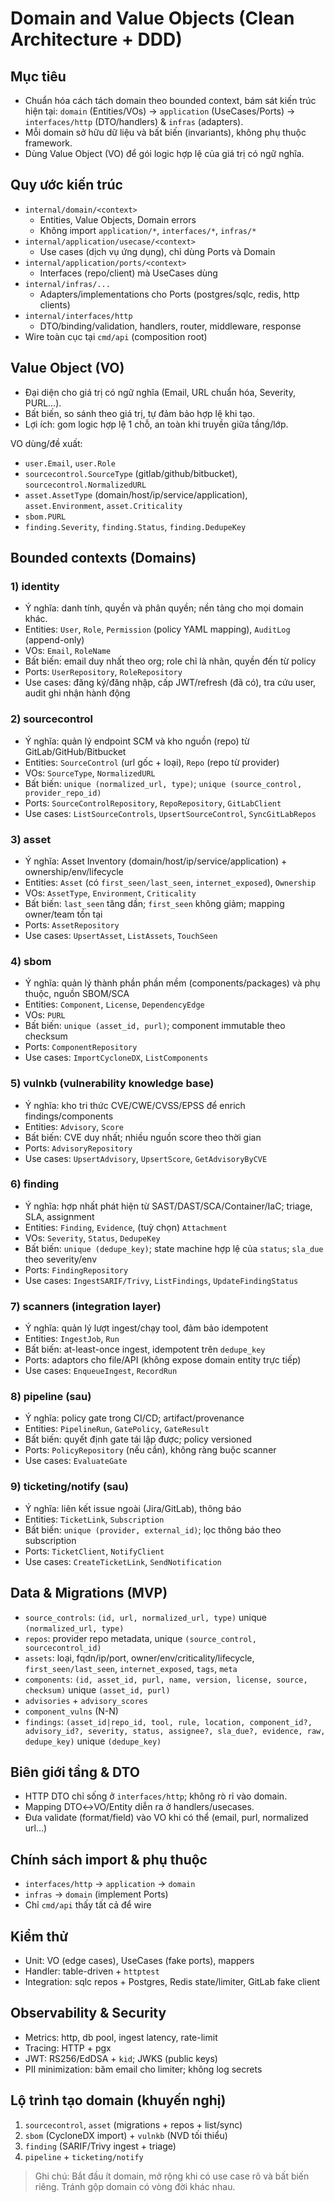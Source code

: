 # Domain and Value Objects (Clean Architecture + DDD)

## Mục tiêu
- Chuẩn hóa cách tách domain theo bounded context, bám sát kiến trúc hiện tại: `domain` (Entities/VOs) → `application` (UseCases/Ports) → `interfaces/http` (DTO/handlers) & `infras` (adapters).
- Mỗi domain sở hữu dữ liệu và bất biến (invariants), không phụ thuộc framework.
- Dùng Value Object (VO) để gói logic hợp lệ của giá trị có ngữ nghĩa.

## Quy ước kiến trúc
- `internal/domain/<context>`
  - Entities, Value Objects, Domain errors
  - Không import `application/*`, `interfaces/*`, `infras/*`
- `internal/application/usecase/<context>`
  - Use cases (dịch vụ ứng dụng), chỉ dùng Ports và Domain
- `internal/application/ports/<context>`
  - Interfaces (repo/client) mà UseCases dùng
- `internal/infras/...`
  - Adapters/implementations cho Ports (postgres/sqlc, redis, http clients)
- `internal/interfaces/http`
  - DTO/binding/validation, handlers, router, middleware, response
- Wire toàn cục tại `cmd/api` (composition root)

## Value Object (VO)
- Đại diện cho giá trị có ngữ nghĩa (Email, URL chuẩn hóa, Severity, PURL…).
- Bất biến, so sánh theo giá trị, tự đảm bảo hợp lệ khi tạo.
- Lợi ích: gom logic hợp lệ 1 chỗ, an toàn khi truyền giữa tầng/lớp.

VO dùng/đề xuất:
- `user.Email`, `user.Role`
- `sourcecontrol.SourceType` (gitlab/github/bitbucket), `sourcecontrol.NormalizedURL`
- `asset.AssetType` (domain/host/ip/service/application), `asset.Environment`, `asset.Criticality`
- `sbom.PURL`
- `finding.Severity`, `finding.Status`, `finding.DedupeKey`

## Bounded contexts (Domains)

### 1) identity
- Ý nghĩa: danh tính, quyền và phân quyền; nền tảng cho mọi domain khác.
- Entities: `User`, `Role`, `Permission` (policy YAML mapping), `AuditLog` (append-only)
- VOs: `Email`, `RoleName`
- Bất biến: email duy nhất theo org; role chỉ là nhãn, quyền đến từ policy
- Ports: `UserRepository`, `RoleRepository`
- Use cases: đăng ký/đăng nhập, cấp JWT/refresh (đã có), tra cứu user, audit ghi nhận hành động

### 2) sourcecontrol
- Ý nghĩa: quản lý endpoint SCM và kho nguồn (repo) từ GitLab/GitHub/Bitbucket
- Entities: `SourceControl` (url gốc + loại), `Repo` (repo từ provider)
- VOs: `SourceType`, `NormalizedURL`
- Bất biến: `unique (normalized_url, type)`; `unique (source_control, provider_repo_id)`
- Ports: `SourceControlRepository`, `RepoRepository`, `GitLabClient`
- Use cases: `ListSourceControls`, `UpsertSourceControl`, `SyncGitLabRepos`

### 3) asset
- Ý nghĩa: Asset Inventory (domain/host/ip/service/application) + ownership/env/lifecycle
- Entities: `Asset` (có `first_seen/last_seen`, `internet_exposed`), `Ownership`
- VOs: `AssetType`, `Environment`, `Criticality`
- Bất biến: `last_seen` tăng dần; `first_seen` không giảm; mapping owner/team tồn tại
- Ports: `AssetRepository`
- Use cases: `UpsertAsset`, `ListAssets`, `TouchSeen`

### 4) sbom
- Ý nghĩa: quản lý thành phần phần mềm (components/packages) và phụ thuộc, nguồn SBOM/SCA
- Entities: `Component`, `License`, `DependencyEdge`
- VOs: `PURL`
- Bất biến: `unique (asset_id, purl)`; component immutable theo checksum
- Ports: `ComponentRepository`
- Use cases: `ImportCycloneDX`, `ListComponents`

### 5) vulnkb (vulnerability knowledge base)
- Ý nghĩa: kho tri thức CVE/CWE/CVSS/EPSS để enrich findings/components
- Entities: `Advisory`, `Score`
- Bất biến: CVE duy nhất; nhiều nguồn score theo thời gian
- Ports: `AdvisoryRepository`
- Use cases: `UpsertAdvisory`, `UpsertScore`, `GetAdvisoryByCVE`

### 6) finding
- Ý nghĩa: hợp nhất phát hiện từ SAST/DAST/SCA/Container/IaC; triage, SLA, assignment
- Entities: `Finding`, `Evidence`, (tuỳ chọn) `Attachment`
- VOs: `Severity`, `Status`, `DedupeKey`
- Bất biến: `unique (dedupe_key)`; state machine hợp lệ của `status`; `sla_due` theo severity/env
- Ports: `FindingRepository`
- Use cases: `IngestSARIF/Trivy`, `ListFindings`, `UpdateFindingStatus`

### 7) scanners (integration layer)
- Ý nghĩa: quản lý lượt ingest/chạy tool, đảm bảo idempotent
- Entities: `IngestJob`, `Run`
- Bất biến: at-least-once ingest, idempotent trên `dedupe_key`
- Ports: adaptors cho file/API (không expose domain entity trực tiếp)
- Use cases: `EnqueueIngest`, `RecordRun`

### 8) pipeline (sau)
- Ý nghĩa: policy gate trong CI/CD; artifact/provenance
- Entities: `PipelineRun`, `GatePolicy`, `GateResult`
- Bất biến: quyết định gate tái lập được; policy versioned
- Ports: `PolicyRepository` (nếu cần), không ràng buộc scanner
- Use cases: `EvaluateGate`

### 9) ticketing/notify (sau)
- Ý nghĩa: liên kết issue ngoài (Jira/GitLab), thông báo
- Entities: `TicketLink`, `Subscription`
- Bất biến: `unique (provider, external_id)`; lọc thông báo theo subscription
- Ports: `TicketClient`, `NotifyClient`
- Use cases: `CreateTicketLink`, `SendNotification`

## Data & Migrations (MVP)
- `source_controls`: `(id, url, normalized_url, type)` unique `(normalized_url, type)`
- `repos`: provider repo metadata, unique `(source_control, sourcecontrol_id)`
- `assets`: loại, fqdn/ip/port, owner/env/criticality/lifecycle, `first_seen/last_seen`, `internet_exposed`, `tags`, `meta`
- `components`: `(id, asset_id, purl, name, version, license, source, checksum)` unique `(asset_id, purl)`
- `advisories` + `advisory_scores`
- `component_vulns` (N-N)
- `findings`: `(asset_id|repo_id, tool, rule, location, component_id?, advisory_id?, severity, status, assignee?, sla_due?, evidence, raw, dedupe_key)` unique `(dedupe_key)`

## Biên giới tầng & DTO
- HTTP DTO chỉ sống ở `interfaces/http`; không rò rỉ vào domain.
- Mapping DTO↔VO/Entity diễn ra ở handlers/usecases.
- Đưa validate (format/field) vào VO khi có thể (email, purl, normalized url…)

## Chính sách import & phụ thuộc
- `interfaces/http` → `application` → `domain`
- `infras` → `domain` (implement Ports)
- Chỉ `cmd/api` thấy tất cả để wire

## Kiểm thử
- Unit: VO (edge cases), UseCases (fake ports), mappers
- Handler: table-driven + `httptest`
- Integration: sqlc repos + Postgres, Redis state/limiter, GitLab fake client

## Observability & Security
- Metrics: http, db pool, ingest latency, rate-limit
- Tracing: HTTP + pgx
- JWT: RS256/EdDSA + `kid`; JWKS (public keys)
- PII minimization: băm email cho limiter; không log secrets

## Lộ trình tạo domain (khuyến nghị)
1) `sourcecontrol`, `asset` (migrations + repos + list/sync)
2) `sbom` (CycloneDX import) + `vulnkb` (NVD tối thiểu)
3) `finding` (SARIF/Trivy ingest + triage)
4) `pipeline` + `ticketing/notify`

> Ghi chú: Bắt đầu ít domain, mở rộng khi có use case rõ và bất biến riêng. Tránh gộp domain có vòng đời khác nhau.